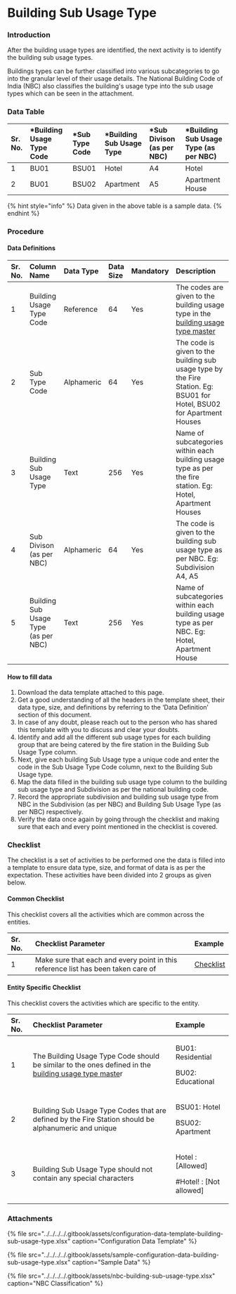 # Building Sub Usage Type

### Introduction

After the building usage types are identified, the next activity is to identify the building sub usage types.

Buildings types can be further classified into various subcategories to go into the granular level of their usage details. The National Building Code of India \(NBC\) also classifies the building's usage type into the sub usage types which can be seen in the attachment.

### Data Table 

| Sr. No. | \*Building Usage Type Code | \*Sub Type Code | \*Building Sub Usage Type | \*Sub Divison \(as per NBC\) | \*Building Sub Usage Type \(as per NBC\) |
| :--- | :--- | :--- | :--- | :--- | :--- |
| 1 |  BU01 | BSU01 | Hotel | A4 | Hotel |
| 2 |  BU01 | BSU02 | Apartment | A5 | Apartment House |

{% hint style="info" %}
Data given in the above table is a sample data.
{% endhint %}

### Procedure

#### Data Definitions

| Sr. No. | Column Name | Data Type | Data Size | Mandatory | Description |
| :--- | :--- | :--- | :--- | :--- | :--- |
| 1 | Building Usage Type Code | Reference |  64 | Yes | The codes are given to the building usage type in the[ building usage type master](building-usage-type.md) |
| 2 | Sub Type Code | Alphameric |  64 | Yes | The code is given to the building sub usage type by the Fire Station. Eg: BSU01 for Hotel, BSU02 for Apartment Houses |
| 3 | Building Sub Usage Type | Text | 256  | Yes | Name of subcategories within each building usage type as per the fire station. Eg: Hotel, Apartment Houses |
| 4 | Sub Divison \(as per NBC\) | Alphameric | 64  | Yes | The code is given to the building sub usage type as per NBC. Eg: Subdivision A4, A5 |
| 5 | Building Sub Usage Type \(as per NBC\) | Text | 256 | Yes | Name of subcategories within each building usage type as per NBC. Eg: Hotel, Apartment House |

#### How to fill data

1. Download the data template attached to this page.
2. Get a good understanding of all the headers in the template sheet, their data type, size, and definitions by referring to the ‘Data Definition’ section of this document.
3. In case of any doubt, please reach out to the person who has shared this template with you to discuss and clear your doubts.
4. Identify and add all the different sub usage types for each building group that are being catered by the fire station in the Building Sub Usage Type column.
5. Next, give each building Sub Usage type a unique code and enter the code in the Sub Usage Type Code column, next to the Building Sub Usage type.
6. Map the data filled in the building sub usage type column to the building sub usage type and Subdivision as per the national building code.
7. Record the appropriate subdivision and building sub usage type from NBC in the Subdivision \(as per NBC\) and Building Sub Usage Type \(as per NBC\) respectively.
8. Verify the data once again by going through the checklist and making sure that each and every point mentioned in the checklist is covered.

### Checklist

The checklist is a set of activities to be performed one the data is filled into a template to ensure data type, size, and format of data is as per the expectation. These activities have been divided into 2 groups as given below.

#### Common Checklist

This checklist covers all the activities which are common across the entities.

| Sr. No. | Checklist Parameter | Example |
| :--- | :--- | :--- |
| 1 | Make sure that each and every point in this reference list has been taken care of | [Checklist](../common-config/checklist.md) |

#### Entity Specific Checklist

This checklist covers the activities which are specific to the entity.

<table>
  <thead>
    <tr>
      <th style="text-align:left">Sr. No.</th>
      <th style="text-align:left">Checklist Parameter</th>
      <th style="text-align:left">Example</th>
    </tr>
  </thead>
  <tbody>
    <tr>
      <td style="text-align:left">1</td>
      <td style="text-align:left">The Building Usage Type Code should be similar to the ones defined in
        the<a href="building-usage-type.md"> building usage type maste</a>r</td>
      <td
      style="text-align:left">
        <p>BU01: Residential</p>
        <p>BU02: Educational</p>
        </td>
    </tr>
    <tr>
      <td style="text-align:left">2</td>
      <td style="text-align:left">Building Sub Usage Type Codes that are defined by the Fire Station should
        be alphanumeric and unique</td>
      <td style="text-align:left">
        <p>BSU01: Hotel</p>
        <p>BSU02: Apartment</p>
      </td>
    </tr>
    <tr>
      <td style="text-align:left">3</td>
      <td style="text-align:left">Building Sub Usage Type should not contain any special characters</td>
      <td
      style="text-align:left">
        <p>Hotel : [Allowed]</p>
        <p>#Hotel! : [Not allowed]</p>
        </td>
    </tr>
  </tbody>
</table>

### Attachments

{% file src="../../../../.gitbook/assets/configuration-data-template-building-sub-usage-type.xlsx" caption="Configuration Data Template" %}

{% file src="../../../../.gitbook/assets/sample-configuration-data-building-sub-usage-type.xlsx" caption="Sample Data" %}

{% file src="../../../../.gitbook/assets/nbc-building-sub-usage-type.xlsx" caption="NBC Classification" %}



